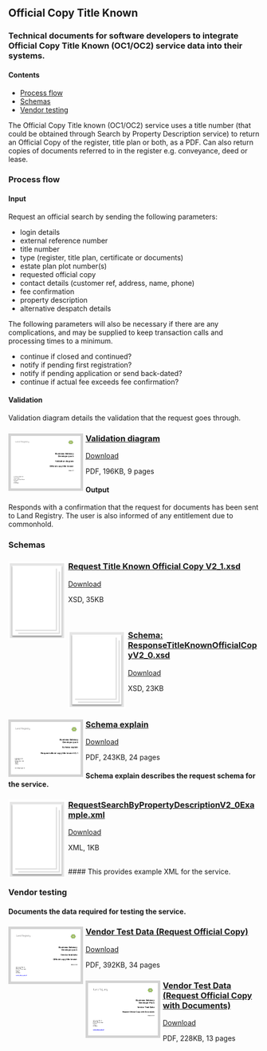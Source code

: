## Official Copy Title Known

### Technical documents for software developers to integrate Official Copy Title Known (OC1/OC2) service data into their systems.

#### Contents
- [Process flow](#process-flow)
- [Schemas](#schemas)
- [Vendor testing](#vendor-testing)

The Official Copy Title known (OC1/OC2) service uses a title number (that could be obtained through Search by Property Description service) to return an Official Copy of the register, title plan or both, as a PDF. Can also return copies of documents referred to in the register e.g. conveyance, deed or lease.

### Process flow

#### Input
Request an official search by sending the following parameters:

- login details
- external reference number
- title number
- type (register, title plan, certificate or documents)
- estate plan plot number(s)
- requested official copy
- contact details (customer ref, address, name, phone)
- fee confirmation
- property description
- alternative despatch details

The following parameters will also be necessary if there are any complications, and may be supplied to keep transaction calls and processing times to a minimum.

- continue if closed and continued?
- notify if pending first registration?
- notify if pending application or send back-dated?
- continue if actual fee exceeds fee confirmation?

#### Validation
Validation diagram details the validation that the request goes through.

<h3><a href="../../pdfs/services/OfficialCopyTitleKnown_v2.1_Validation.pdf">
<img style="float: left; margin: 0px 5px 0px 0px;  border:5px solid LightGrey;" src="../../images/thumbnail/OfficialCopyTitleKnown-V1_1ValidationDiagram.pdf.png"></a>
<a href="../../pdfs/services/OfficialCopyTitleKnown_v2.1_Validation.pdf">Validation diagram</a></h3>
<a download="OfficialCopyTitleKnown_v2.1_Validation.pdf" href="../../pdfs/services/OfficialCopyTitleKnown_v2.1_Validation.pdf">Download</a>

PDF, 196KB, 9 pages

#### Output
Responds with a confirmation that the request for documents has been sent to Land Registry. The user is also informed of any entitlement due to commonhold.

### Schemas

<h3><a href="../../schemas/RequestTitleKnownOfficialCopyV2_1.xsd">
<img style="float: left; margin: 0px 5px 0px 0px" src="../../images/thumbnail/file.png"></a> 
<a href="../../schemas/RequestTitleKnownOfficialCopyV2_1.xsd">Request Title Known Official Copy V2_1.xsd</a></h3>
<a download=".xsd" href="../../schemas/RequestTitleKnownOfficialCopyV2_1.xsd">Download</a>

XSD, 35KB

<br/>
<h3><a href="../../schemas/ResponseTitleKnownOfficialCopyV2_0.xsd">
<img style="float: left; margin: 0px 5px 0px 0px" src="../../images/thumbnail/file.png"></a> 
<a href="../../schemas/ResponseTitleKnownOfficialCopyV2_0.xsd">Schema: ResponseTitleKnownOfficialCopyV2_0.xsd</a></h3>
<a download="ResponseTitleKnownOfficialCopyV2_0.xsd" href="../../schemas/ResponseTitleKnownOfficialCopyV2_0.xsd">Download</a>

XSD, 23KB

<br/>

<h3><a href="../../pdfs/services/OfficialCopyTitleKnownV2.1_Schema_Explain.pdf">
<img style="float: left; margin: 0px 5px 0px 0px;  border:5px solid LightGrey;" src="../../images/thumbnail/RequestOfficialCopyTitleKnownV2.1SchemaExplain.pdf.png"></a>
<a href="../../pdfs/services/OfficialCopyTitleKnownV2.1_Schema_Explain.pdf">Schema explain</a></h3>
<a download="OfficialCopyTitleKnownV2.1_Schema_Explain.pdf" href="../../pdfs/services/OfficialCopyTitleKnownV2.1_Schema_Explain.pdf">Download</a>

PDF, 243KB, 24 pages

#### Schema explain describes the request schema for the service.

<h3><a href="../../schemas/RequestTitleKnownOfficialCopyV2_1.xsd">
<img style="float: left; margin: 0px 5px 0px 0px;" src="../../images/thumbnail/file.png"></a>
<a href="../../xml/OfficialCopyTitleKnownV2.1_Example.xml">RequestSearchByPropertyDescriptionV2_0Example.xml</a></h3>
<a download="OfficialCopyTitleKnownV2.1_Example.xml" href="../../xml/OfficialCopyTitleKnownV2.1_Example.xml">Download</a>

XML, 1KB

<br/>
#### This provides example XML for the service.

### Vendor testing

#### Documents the data required for testing the service.

<h3><a href="../../pdfs/services/OfficialCopyTitleKnown_OC1_v2.1_VendorTest.pdf">
<img style="float: left; margin: 0px 5px 0px 0px;  border:5px solid LightGrey;" src="../../images/thumbnail/OfficialCopyTitleKnownVendorTest.pdf.png"></a>
<a href="../../pdfs/services/OfficialCopyTitleKnown_OC1_v2.1_VendorTest.pdf">Vendor Test Data (Request Official Copy)</a></h3>
<a download="OfficialCopyTitleKnown_OC1_v2.1_VendorTest.pdf" href="../../pdfs/services/OfficialCopyTitleKnown_OC1_v2.1_VendorTest.pdf">Download</a>

PDF, 392KB, 34 pages

<h3><a href="../../pdfs/services/OfficialCopyTitleKnown_OC2_v2.1_VendorTest.pdf">
<img style="float: left; margin: 0px 5px 0px 0px;  border:5px solid LightGrey;" src="../../images/thumbnail/OfficialCopyTitleKnownVendorTest_OC2.pdf.png"></a>
<a href="../../pdfs/services/OfficialCopyTitleKnown_OC2_v2.1_VendorTest.pdf">Vendor Test Data (Request Official Copy with Documents)</a></h3>
<a download="OfficialCopyTitleKnown_OC2_v2.1_VendorTest.pdf" href="../../pdfs/services/OfficialCopyTitleKnown_OC2_v2.1_VendorTest.pdf">Download</a>

PDF, 228KB, 13 pages